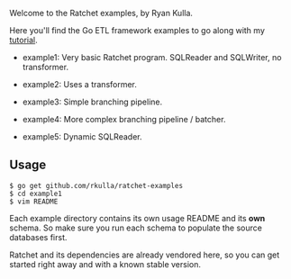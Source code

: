Welcome to the Ratchet examples, by Ryan Kulla. 

Here you'll find the Go ETL framework examples to go along with my [tutorial](rkulla.blogspot.com/2016/01/data-pipeline-and-etl-tasks-in-go-using.html).

* example1: Very basic Ratchet program. SQLReader and SQLWriter, no transformer.

* example2: Uses a transformer.

* example3: Simple branching pipeline.

* example4: More complex branching pipeline / batcher.

* example5: Dynamic SQLReader.

## Usage

    $ go get github.com/rkulla/ratchet-examples
    $ cd example1
    $ vim README  
   
Each example directory contains its own usage README and its **own** schema. 
So make sure you run each schema to populate the source databases first.

Ratchet and its dependencies are already vendored here, so you can get started
right away and with a known stable version.
